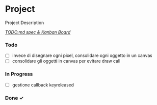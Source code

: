 # Project

Project Description

<em>[TODO.md spec & Kanban Board](https://bit.ly/3fCwKfM)</em>

### Todo

- [ ] invece di disegnare ogni pixel, consolidare ogni oggetto in un canvas  
- [ ] consolidare gli oggetti in canvas per evitare draw call  

### In Progress

- [ ] gestione callback keyreleased  

### Done ✓


